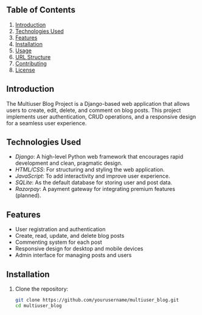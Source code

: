 ## Table of Contents
1. [Introduction](#introduction)
2. [Technologies Used](#technologies-used)
3. [Features](#features)
4. [Installation](#installation)
5. [Usage](#usage)
6. [URL Structure](#url-structure)
7. [Contributing](#contributing)
8. [License](#license)

## Introduction
The Multiuser Blog Project is a Django-based web application that allows users to create, edit, delete, and comment on blog posts. This project implements user authentication, CRUD operations, and a responsive design for a seamless user experience.

## Technologies Used
- *Django*: A high-level Python web framework that encourages rapid development and clean, pragmatic design.
- *HTML/CSS*: For structuring and styling the web application.
- *JavaScript*: To add interactivity and improve user experience.
- *SQLite*: As the default database for storing user and post data.
- *Razorpay*: A payment gateway for integrating premium features (planned).

## Features
- User registration and authentication
- Create, read, update, and delete blog posts
- Commenting system for each post
- Responsive design for desktop and mobile devices
- Admin interface for managing posts and users

## Installation
1. Clone the repository:
   ```bash
   git clone https://github.com/yourusername/multiuser_blog.git
   cd multiuser_blog
